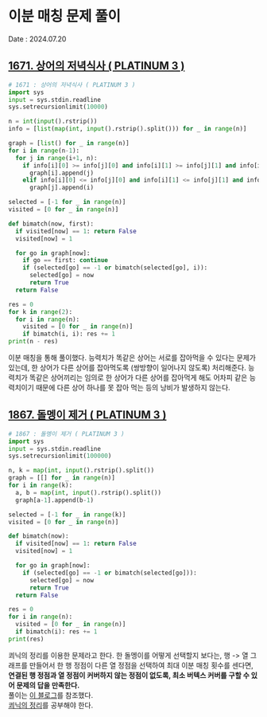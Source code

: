 # 이분 매칭 문제 풀이
Date : 2024.07.20

## [1671. 상어의 저녁식사 ( PLATINUM 3 )](https://www.acmicpc.net/problem/1671)
```py
# 1671 : 상어의 저녁식사 ( PLATINUM 3 )
import sys
input = sys.stdin.readline
sys.setrecursionlimit(10000)

n = int(input().rstrip())
info = [list(map(int, input().rstrip().split())) for _ in range(n)]

graph = [list() for _ in range(n)]
for i in range(n-1):
  for j in range(i+1, n):
    if info[i][0] >= info[j][0] and info[i][1] >= info[j][1] and info[i][2] >= info[j][2]:
      graph[i].append(j)
    elif info[i][0] <= info[j][0] and info[i][1] <= info[j][1] and info[i][2] <= info[j][2]:
      graph[j].append(i)

selected = [-1 for _ in range(n)]
visited = [0 for _ in range(n)]

def bimatch(now, first):
  if visited[now] == 1: return False
  visited[now] = 1

  for go in graph[now]:
    if go == first: continue
    if (selected[go] == -1 or bimatch(selected[go], i)):
      selected[go] = now
      return True
  return False

res = 0
for k in range(2):
  for i in range(n):
    visited = [0 for _ in range(n)]
    if bimatch(i, i): res += 1
print(n - res)
```

이분 매칭을 통해 풀이했다. 능력치가 똑같은 상어는 서로를 잡아먹을 수 있다는 문제가 있는데, 한 상어가 다른 상어를 잡아먹도록 (쌍방향이 일어나지 않도록) 처리해준다. 능력치가 똑같은 상어끼리는 임의로 한 상어가 다른 상어를 잡아먹게 해도 어차피 같은 능력치이기 때문에 다른 상어 하나를 못 잡아 먹는 등의 낭비가 발생하지 않는다.

## [1867. 돌멩이 제거 ( PLATINUM 3 )](https://www.acmicpc.net/problem/1671)
```py
# 1867 : 돌멩이 제거 ( PLATINUM 3 )
import sys
input = sys.stdin.readline
sys.setrecursionlimit(100000)

n, k = map(int, input().rstrip().split())
graph = [[] for _ in range(n)]
for i in range(k):
  a, b = map(int, input().rstrip().split())
  graph[a-1].append(b-1)

selected = [-1 for _ in range(k)]
visited = [0 for _ in range(n)]

def bimatch(now):
  if visited[now] == 1: return False
  visited[now] = 1

  for go in graph[now]:
    if (selected[go] == -1 or bimatch(selected[go])):
      selected[go] = now
      return True
  return False

res = 0
for i in range(n):
  visited = [0 for _ in range(n)]
  if bimatch(i): res += 1
print(res)
```

쾨닉의 정리를 이용한 문제라고 한다.
한 돌멩이를 어떻게 선택할지 보다는, 행 -> 열 그래프를 만들어서 한 행 정점이 다른 열 정점을 선택하여 최대 이분 매칭 횟수를 센다면, **연결된 행 정점과 열 정점이 커버하지 않는 정점이 없도록, 최소 버텍스 커버를 구할 수 있어 문제의 답을 만족한다.**  
풀이는 [이 블로그](https://byeo.tistory.com/entry/boj1867-%EB%8F%8C%EB%A7%B9%EC%9D%B4-%EC%A0%9C%EA%B1%B0)를 참조했다.  
[쾨닉의 정리](https://gazelle-and-cs.tistory.com/12)를 공부해야 한다.
